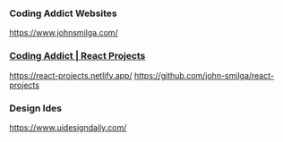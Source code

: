 ### Coding Addict Websites
https://www.johnsmilga.com/

### [Coding Addict | React Projects](https://www.youtube.com/watch?v=ly3m6mv5qvg)

https://react-projects.netlify.app/
https://github.com/john-smilga/react-projects

### Design Ides

https://www.uidesigndaily.com/